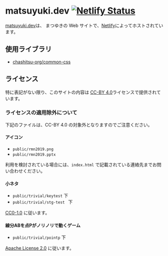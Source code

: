 # matsuyuki.dev [![Netlify Status](https://api.netlify.com/api/v1/badges/14caad90-9f35-41a7-b534-5a5813c1ba73/deploy-status)](https://app.netlify.com/sites/matsuyuki-dev/deploys)
[matsuyuki.dev](https://matsuyuki.dev/)は、 まつゆきの Web サイトで、[Netlify](https://netlify.com/)によってホストされています。

## 使用ライブラリ
- [chashitsu-org/common-css](https://github.com/chashitsu-org/common-css)

## ライセンス
特に表記がない限り、このサイトの内容は [CC-BY 4.0](https://creativecommons.org/licenses/by/4.0/deed.ja)ライセンスで提供されています。

### ライセンスの適用除外について
下記のファイルは、CC-BY 4.0 の対象外となりますのでご注意ください。

#### アイコン
- `public/rmn2019.png`
- `public/rmn2019.pptx`

利用を検討されている場合には、`index.html` で記載されている連絡先までお問い合わせください。

#### 小ネタ
- `public/trivial/keytest` 下
- `public/trivial/stg-test ` 下

[CC0-1.0](https://creativecommons.org/publicdomain/zero/1.0/deed.ja) に従います。

#### 線分ABを点Pがノリノリで動くゲーム
-  `public/trivial/pointp` 下 

[Apache License 2.0](https://github.com/matsuyuki-a/matsuyuki.dev/tree/master/public/trivial/pointp/LICENSE) に従います。

